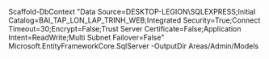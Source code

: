 Scaffold-DbContext "Data Source=DESKTOP-LEGION\SQLEXPRESS;Initial Catalog=BAI_TAP_LON_LAP_TRINH_WEB;Integrated Security=True;Connect Timeout=30;Encrypt=False;Trust Server Certificate=False;Application Intent=ReadWrite;Multi Subnet Failover=False" Microsoft.EntityFrameworkCore.SqlServer -OutputDir Areas/Admin/Models